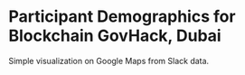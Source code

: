# Participant Demographics for Blockchain GovHack, Dubai

Simple visualization on Google Maps from Slack data.
